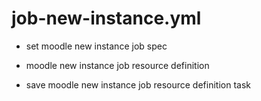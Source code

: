 



# job-new-instance.yml


* set moodle new instance job spec

* moodle new instance job resource definition

* save moodle new instance job resource definition task